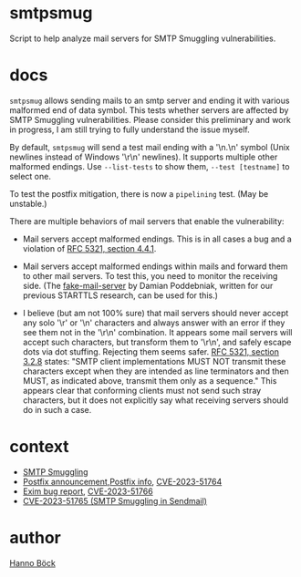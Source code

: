 # smtpsmug

Script to help analyze mail servers for SMTP Smuggling vulnerabilities.

# docs

`smtpsmug` allows sending mails to an smtp server and ending it with various malformed
end of data symbol. This tests whether servers are affected by SMTP Smuggling
vulnerabilities. Please consider this preliminary and work in progress, I am still
trying to fully understand the issue myself.

By default, `smtpsmug` will send a test mail ending with a '\n.\n' symbol (Unix newlines
instead of Windows '\r\n' newlines). It supports multiple other malformed endings. Use
`--list-tests` to show them, `--test [testname]` to select one.

To test the postfix mitigation, there is now a `pipelining` test. (May be unstable.)

There are multiple behaviors of mail servers that enable the vulnerability:

* Mail servers accept malformed endings. This is in all cases a bug and a violation of
  [RFC 5321, section 4.4.1](https://www.rfc-editor.org/rfc/rfc5321#section-4.1.4).

* Mail servers accept malformed endings within mails and forward them to other mail
  servers. To test this, you need to monitor the receiving side. (The
  [fake-mail-server](https://github.com/Email-Analysis-Toolkit/fake-mail-server) by
  Damian Poddebniak, written for our previous STARTTLS research, can be used for this.)

* I believe (but am not 100% sure) that mail servers should never accept any solo '\r'
  or '\n' characters and always answer with an error if they see them not in the '\r\n'
  combination. It appears some mail servers will accept such characters, but transform
  them to '\r\n', and safely escape dots via dot stuffing. Rejecting them seems safer.
  [RFC 5321, section 3.2.8](https://datatracker.ietf.org/doc/html/rfc5321#section-2.3.8)
  states: "SMTP client implementations MUST NOT transmit these characters except when
  they are intended as line terminators and then MUST, as indicated above, transmit them
  only as a <CRLF> sequence." This appears clear that conforming clients must not send
  such stray characters, but it does not explicitly say what receiving servers should do
  in such a case.

# context

* [SMTP Smuggling](
  https://sec-consult.com/blog/detail/smtp-smuggling-spoofing-e-mails-worldwide/)
* [Postfix announcement](
  https://www.mail-archive.com/postfix-announce@postfix.org/msg00090.html),[Postfix
  info](https://www.postfix.org/smtp-smuggling.html), [CVE-2023-51764](https://nvd.nist.gov/vuln/detail/CVE-2023-51764)
* [Exim bug report](https://bugs.exim.org/show_bug.cgi?id=3063), [CVE-2023-51766](https://nvd.nist.gov/vuln/detail/CVE-2023-51766)
* [CVE-2023-51765 (SMTP Smuggling in Sendmail)](https://nvd.nist.gov/vuln/detail/CVE-2023-51765)

# author

[Hanno Böck](https://hboeck.de/)
